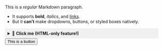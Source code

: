 This is a *regular* Markdown paragraph.  
- It supports **bold**, *italics*, and [links](https://example.com).  
- But it **can’t** make dropdowns, buttons, or styled boxes natively.

 <details>
<summary style="background: #f0f0f0; padding: 8px; cursor: pointer; border-radius: 4px;">
  🔽 <strong>Click me (HTML-only feature!)</strong>
</summary>
<div style="border: 1px solid #ddd; padding: 10px; margin-top: 8px; border-radius: 4px;">
  <p>This is a <span style="color: red;">styled dropdown</span> made with HTML.</p>
  <button onclick="alert('Markdown can’t do buttons!')">Try Me (HTML Button)</button>
</div>
</details>
<button> This is a button </button>
